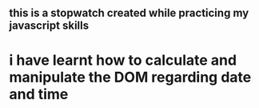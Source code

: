 ## this is a stopwatch created while practicing my javascript skills
# i have learnt how to calculate and manipulate the DOM regarding date and time